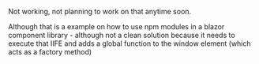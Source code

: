 Not working, not planning to work on that anytime soon.

Although that is a example on how to use npm modules in a blazor component library - although not a clean solution because it needs to execute that IIFE and adds a global function to the window element (which acts as a factory method)

